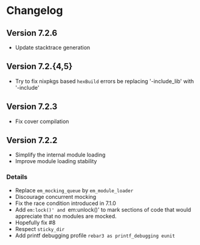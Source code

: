 # Changelog

## Version 7.2.6

* Update stacktrace generation

## Version 7.2.{4,5}

* Try to fix nixpkgs based `hexBuild` errors be
  replacing '-include_lib' with '-include'

## Version 7.2.3

* Fix cover compilation

## Version 7.2.2

* Simplify the internal module loading
* Improve module loading stability

### Details

* Replace `em_mocking_queue` by `em_module_loader`
* Discourage concurrent mocking
* Fix the race condition introduced in 7.1.0
* Add `em:lock()' and `em:unlock()' to mark sections of code
  that would appreciate that no modules are mocked.
* Hopefully fix #8
* Respect `sticky_dir`
* Add printf debugging profile `rebar3 as printf_debugging eunit`
